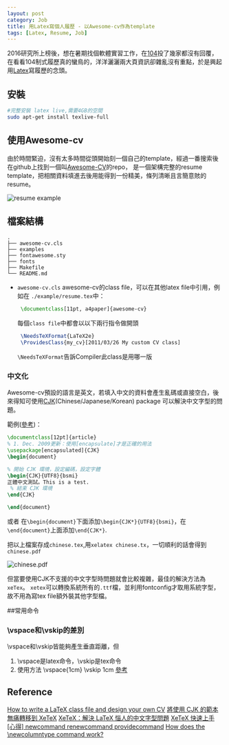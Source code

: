```yaml
---
layout: post
category: Job
title: 用Latex寫個人履歷 - 以Awesome-cv作為template
tags: [Latex, Resume, Job]
---
```


2016研究所上榜後，想在暑期找個軟體實習工作，在[104](http://www.104.com.tw/)投了幾家都沒有回覆，
在看看104制式履歷真的蠻鳥的，洋洋灑灑兩大頁資訊卻雜亂沒有重點，於是興起用[Latex](https://www.wikiwand.com/zh-tw/LaTeX)寫履歷的念頭。

<!--more-->

## 安裝

~~~ sh
#完整安裝 latex live,需要4GB的空間
sudo apt-get install texlive-full
~~~

## 使用Awesome-cv
由於時間緊迫，沒有太多時間從頭開始刻一個自己的template，經過一番搜索後在github上找到一個叫[Awesome-CV](https://github.com/posquit0/Awesome-CV)的repo，
是一個架構完整的resume template，把相關資料填進去後用能得到一份精美，條列清晰且言簡意賅的resume。

![resume example](https://i.imgur.com/JI4Uh5M.png)

## 檔案結構

~~~
.
├── awesome-cv.cls
├── examples
├── fontawesome.sty
├── fonts
├── Makefile
└── README.md
~~~

* `awesome-cv.cls`
   awesome-cv的class file，可以在其他latex file中引用，例如在 `./example/resume.tex`中：

   ~~~ tex
    \documentclass[11pt, a4paper]{awesome-cv}
   ~~~

   每個`class file`中都會以以下兩行指令做開頭

   ~~~ tex
    \NeedsTeXFormat{LaTeX2e}
    \ProvidesClass{my_cv}[2011/03/26 My custom CV class]
   ~~~
   `\NeedsTeXFormat`告訴Compiler此class是用哪一版



### 中文化
Awesome-cv預設的語言是英文，若填入中文的資料會產生亂碼或直接空白，後來得知可使用[CJK](http://cjk.ffii.org/)(Chinese/Japanese/Korean) package
可以解決中文字型的問題。

範例([參考](http://www.hitripod.com/blog/2011/04/xetex-chinese-font-cjk-latex/))：

~~~ tex
\documentclass[12pt]{article}
% 1. Dec. 2009更新：使用[encapsulate]才是正確的用法
\usepackage[encapsulated]{CJK} 
\begin{document}

% 開始 CJK 環境，設定編碼，設定字體
\begin{CJK}{UTF8}{bsmi} 
正體中文測試。This is a test.
 % 結束 CJK 環境
\end{CJK}

\end{document}
~~~

或者
在`\begin{document}`下面添加`\begin{CJK*}{UTF8}{bsmi}`，在`\end{document}`上面添加`\end{CJK*}`.

把以上檔案存成`chinese.tex`,用`xelatex chinese.tx`，一切順利的話會得到`chinese.pdf`

![chinese.pdf](https://i.imgur.com/v5RJK1n.png)

但當要使用CJK不支援的中文字型時問題就會比較複雜，最佳的解決方法為`xeTex`。
`xetex`可以轉換系統所有的`.ttf`檔，並利用fontconfig才取用系統字型，故不用為寫tex
file額外裝其他字型檔。

##常用命令

### \vspace和\vskip的差別
\vspace和\vskip皆能夠產生垂直距離，但
1. \vspace是latex命令，\vskip是tex命令
2. 使用方法
    \vspace{1cm}
    \vskip 1cm
[參考](http://geowu.blogspot.tw/2012/09/vspacevskip.html)


## Reference
[How to write a LaTeX class file and design your own CV](https://www.sharelatex.com/blog/2011/03/27/how-to-write-a-latex-class-file-and-design-your-own-cv.html)
[將使用 CJK 的範本無痛轉移到 XeTeX](http://www.hitripod.com/blog/2011/04/cjk-template-compile-using-xetex/)
[XeTeX：解決 LaTeX 惱人的中文字型問題](http://www.hitripod.com/blog/2011/04/xetex-chinese-font-cjk-latex/)
[XeTeX 快速上手 ](http://electronic-blue.wikidot.com/doc:xetex)
[[心得] newcommand renewcommand providecommand](https://www.ptt.cc/bbs/LaTeX/M.1352185883.A.6C5.html)
[How does the \newcolumntype command work?](http://tex.stackexchange.com/questions/257128/how-does-the-newcolumntype-command-work)
